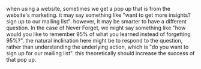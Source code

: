 
when using a website, sometimes we get a pop up that is from the website's marketing. it may say something like "want to get more insights? sign up to our mailing list". however, it may be smarter to have a different question. In the case of Never Forget, we might say something like "how would you like to remember 95% of what you learned instead of forgetting 95%?". the natural inclination here might be to respond to the question, rather than understanding the underlying action, which is "do you want to sign up for our mailing list". this theoretically should increase the success of that pop up.
